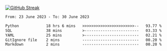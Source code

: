 [![GitHub Streak](https://streak-stats.demolab.com?user=renren-017&theme=sea&hide_border=true&background=DD272700)](https://git.io/streak-stats)

<!--START_SECTION:waka-->

```txt
From: 23 June 2023 - To: 30 June 2023

Python            18 hrs 6 mins   >>>>>>>>>>>>>>>>>>>>>>>--   93.77 %
SQL               38 mins         >------------------------   03.33 %
YAML              25 mins         >------------------------   02.21 %
GitIgnore file    2 mins          -------------------------   00.20 %
Markdown          2 mins          -------------------------   00.20 %
```

<!--END_SECTION:waka-->
